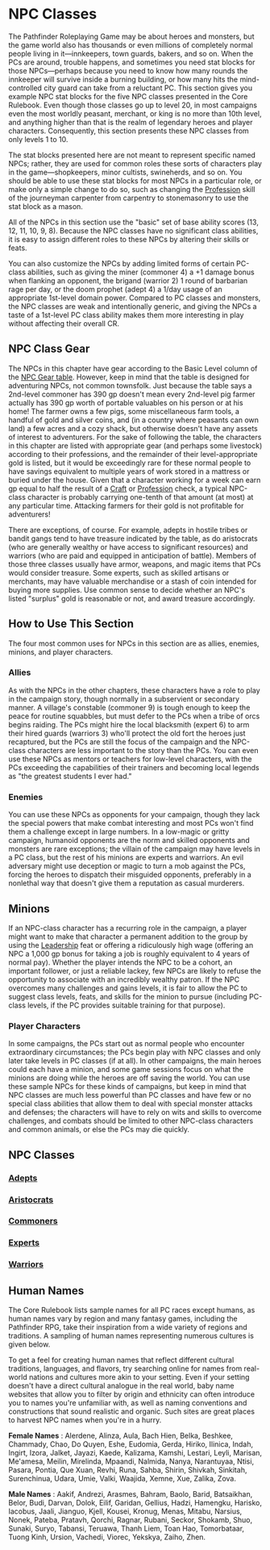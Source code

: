 # NPC Classes

The Pathfinder Roleplaying Game may be about heroes and monsters, but the game world also has thousands or even millions of completely normal people living in it—innkeepers, town guards, bakers, and so on. When the PCs are around, trouble happens, and sometimes you need stat blocks for those NPCs—perhaps because you need to know how many rounds the innkeeper will survive inside a burning building, or how many hits the mind-controlled city guard can take from a reluctant PC. This section gives you example NPC stat blocks for the five NPC classes presented in the Core Rulebook. Even though those classes go up to level 20, in most campaigns even the most worldly peasant, merchant, or king is no more than 10th level, and anything higher than that is the realm of legendary heroes and player characters. Consequently, this section presents these NPC classes from only levels 1 to 10.

The stat blocks presented here are not meant to represent specific named NPCs; rather, they are used for common roles these sorts of characters play in the game—shopkeepers, minor cultists, swineherds, and so on. You should be able to use these stat blocks for most NPCs in a particular role, or make only a simple change to do so, such as changing the [Profession](/pathfinderRPG/prd/skills/profession.html#_profession) skill of the journeyman carpenter from carpentry to stonemasonry to use the stat block as a mason.

All of the NPCs in this section use the "basic" set of base ability scores (13, 12, 11, 10, 9, 8). Because the NPC classes have no significant class abilities, it is easy to assign different roles to these NPCs by altering their skills or feats.

You can also customize the NPCs by adding limited forms of certain PC-class abilities, such as giving the miner (commoner 4) a +1 damage bonus when flanking an opponent, the brigand (warrior 2) 1 round of barbarian rage per day, or the doom prophet (adept 4) a 1/day usage of an appropriate 1st-level domain power. Compared to PC classes and monsters, the NPC classes are weak and intentionally generic, and giving the NPCs a taste of a 1st-level PC class ability makes them more interesting in play without affecting their overall CR.

## NPC Class Gear

The NPCs in this chapter have gear according to the Basic Level column of the [NPC Gear table](/pathfinderRPG/prd/creatingNPCs.html#_table-14-9-npc-gear). However, keep in mind that the table is designed for adventuring NPCs, not common townsfolk. Just because the table says a 2nd-level commoner has 390 gp doesn't mean every 2nd-level pig farmer actually has 390 gp worth of portable valuables on his person or at his home! The farmer owns a few pigs, some miscellaneous farm tools, a handful of gold and silver coins, and (in a country where peasants can own land) a few acres and a cozy shack, but otherwise doesn't have any assets of interest to adventurers. For the sake of following the table, the characters in this chapter are listed with appropriate gear (and perhaps some livestock) according to their professions, and the remainder of their level-appropriate gold is listed, but it would be exceedingly rare for these normal people to have savings equivalent to multiple years of work stored in a mattress or buried under the house. Given that a character working for a week can earn gp equal to half the result of a [Craft](/pathfinderRPG/prd/skills/craft.html#_craft) or [Profession](/pathfinderRPG/prd/skills/profession.html#_profession) check, a typical NPC-class character is probably carrying one-tenth of that amount (at most) at any particular time. Attacking farmers for their gold is not profitable for adventurers!

There are exceptions, of course. For example, adepts in hostile tribes or bandit gangs tend to have treasure indicated by the table, as do aristocrats (who are generally wealthy or have access to significant resources) and warriors (who are paid and equipped in anticipation of battle). Members of those three classes usually have armor, weapons, and magic items that PCs would consider treasure. Some experts, such as skilled artisans or merchants, may have valuable merchandise or a stash of coin intended for buying more supplies. Use common sense to decide whether an NPC's listed "surplus" gold is reasonable or not, and award treasure accordingly.

## How to Use This Section

The four most common uses for NPCs in this section are as allies, enemies, minions, and player characters.

### Allies

As with the NPCs in the other chapters, these characters have a role to play in the campaign story, though normally in a subservient or secondary manner. A village's constable (commoner 9) is tough enough to keep the peace for routine squabbles, but must defer to the PCs when a tribe of orcs begins raiding. The PCs might hire the local blacksmith (expert 6) to arm their hired guards (warriors 3) who'll protect the old fort the heroes just recaptured, but the PCs are still the focus of the campaign and the NPC-class characters are less important to the story than the PCs. You can even use these NPCs as mentors or teachers for low-level characters, with the PCs exceeding the capabilities of their trainers and becoming local legends as "the greatest students I ever had."

### Enemies

You can use these NPCs as opponents for your campaign, though they lack the special powers that make combat interesting and most PCs won't find them a challenge except in large numbers. In a low-magic or gritty campaign, humanoid opponents are the norm and skilled opponents and monsters are rare exceptions; the villain of the campaign may have levels in a PC class, but the rest of his minions are experts and warriors. An evil adversary might use deception or magic to turn a mob against the PCs, forcing the heroes to dispatch their misguided opponents, preferably in a nonlethal way that doesn't give them a reputation as casual murderers.

## Minions

If an NPC-class character has a recurring role in the campaign, a player might want to make that character a permanent addition to the group by using the [Leadership](/pathfinderRPG/prd/feats.html#_leadership) feat or offering a ridiculously high wage (offering an NPC a 1,000 gp bonus for taking a job is roughly equivalent to 4 years of normal pay). Whether the player intends the NPC to be a cohort, an important follower, or just a reliable lackey, few NPCs are likely to refuse the opportunity to associate with an incredibly wealthy patron. If the NPC overcomes many challenges and gains levels, it is fair to allow the PC to suggest class levels, feats, and skills for the minion to pursue (including PC-class levels, if the PC provides suitable training for that purpose).

### Player Characters

In some campaigns, the PCs start out as normal people who encounter extraordinary circumstances; the PCs begin play with NPC classes and only later take levels in PC classes (if at all). In other campaigns, the main heroes could each have a minion, and some game sessions focus on what the minions are doing while the heroes are off saving the world. You can use these sample NPCs for these kinds of campaigns, but keep in mind that NPC classes are much less powerful than PC classes and have few or no special class abilities that allow them to deal with special monster attacks and defenses; the characters will have to rely on wits and skills to overcome challenges, and combats should be limited to other NPC-class characters and common animals, or else the PCs may die quickly.

## NPC Classes

### [Adepts](/pathfinderRPG/prd/npcCodex/npc/adept.html)

### [Aristocrats](/pathfinderRPG/prd/npcCodex/npc/aristocrat.html)

### [Commoners](/pathfinderRPG/prd/npcCodex/npc/commoner.html)

### [Experts](/pathfinderRPG/prd/npcCodex/npc/expert.html)

### [Warriors](/pathfinderRPG/prd/npcCodex/npc/warrior.html)

## Human Names

The Core Rulebook lists sample names for all PC races except humans, as human names vary by region and many fantasy games, including the Pathfinder RPG, take their inspiration from a wide variety of regions and traditions. A sampling of human names representing numerous cultures is given below.

To get a feel for creating human names that reflect different cultural traditions, languages, and flavors, try searching online for names from real-world nations and cultures more akin to your setting. Even if your setting doesn't have a direct cultural analogue in the real world, baby name websites that allow you to filter by origin and ethnicity can often introduce you to names you're unfamiliar with, as well as naming conventions and constructions that sound realistic and organic. Such sites are great places to harvest NPC names when you're in a hurry.

**Female Names** : Alerdene, Alinza, Aula, Bach Hien, Belka, Beshkee, Chammady, Chao, Do Quyen, Eshe, Eudomia, Gerda, Hiriko, Ilinica, Indah, Ingirt, Izora, Jalket, Jayazi, Kaede, Kalizama, Kamshi, Lestari, Leyli, Marisan, Me'amesa, Meilin, Mirelinda, Mpaandi, Nalmida, Nanya, Narantuyaa, Ntisi, Pasara, Pontia, Que Xuan, Revhi, Runa, Sahba, Shirin, Shivkah, Sinkitah, Surenchinua, Udara, Umie, Valki, Waajida, Xemne, Xue, Zalika, Zova.

**Male Names** : Aakif, Andrezi, Arasmes, Bahram, Baolo, Barid, Batsaikhan, Belor, Budi, Darvan, Dolok, Eilif, Garidan, Gellius, Hadzi, Hamengku, Harisko, Iacobus, Jaali, Jianguo, Kjell, Kousei, Kronug, Menas, Mitabu, Narsius, Nonek, Pateba, Pratavh, Qorchi, Ragnar, Rubani, Seckor, Shokamb, Shuo, Sunaki, Suryo, Tabansi, Teruawa, Thanh Liem, Toan Hao, Tomorbataar, Tuong Kinh, Ursion, Vachedi, Viorec, Yekskya, Zaiho, Zhen.

